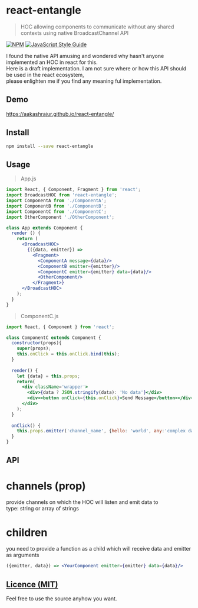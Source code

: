 # react-entangle

> HOC allowing components to communicate without any shared contexts using native BroadcastChannel API

[![NPM](https://img.shields.io/npm/v/react-entangle.svg)](https://www.npmjs.com/package/react-entangle) [![JavaScript Style Guide](https://img.shields.io/badge/code_style-standard-brightgreen.svg)](https://standardjs.com)


I found the native API amusing and wondered why hasn't anyone implemented an HOC in react for this.  
Here is a draft implementation. I am not sure where or how this API should be used in the react ecosystem,  
please enlighten me if you find any meaning ful implementation.


## Demo
https://aakashrajur.github.io/react-entangle/


## Install

```bash
npm install --save react-entangle
```

## Usage

> App.js
```jsx harmony
import React, { Component, Fragment } from 'react';
import BroadcastHOC from 'react-entangle';
import ComponentA from './ComponentA';
import ComponentB from './ComponentB';
import ComponentC from './ComponentC';
import OtherComponent './OtherComponent';

class App extends Component {
  render () {
    return (
      <BroadcastHOC>
        {({data, emitter}) => 
          <Fragment>
            <ComponentA message={data}/>
            <ComponentB emitter={emitter}/>
            <ComponentC emitter={emitter} data={data}/>
            <OtherComponent/>
          </Fragment>}
      </BroadcastHOC>
    );
  }
}
```



> ComponentC.js
```jsx harmony
import React, { Component } from 'react';

class ComponentC extends Component {
  constructor(props){
    super(props);
    this.onClick = this.onClick.bind(this);
  }
  
  render() {
    let {data} = this.props;
    return(
	  <div className='wrapper'>
		<div>{data ? JSON.stringify(data): 'No data'}</div>
		<div><button onClick={this.onClick}>Send Message</button></div>
	  </div>
	);
  }
  
  onClick() {
    this.props.emitter('channel_name', {hello: 'world', any:'complex data'});
  }
}
```


## API
# channels (prop)  
provide channels on which the HOC will listen and emit data to  
type: string or array of strings

# children
you need to provide a function as a child which will receive data and emitter as arguments
```jsx harmony
({emitter, data}) => <YourComponent emitter={emitter} data={data}/>
```

## [Licence (MIT)](https://github.com/aakashRajur/react-entangle/blob/master/LICENCE)
Feel free to use the source anyhow you want.
